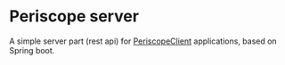 # Periscope server

A simple server part (rest api) for [PeriscopeСlient](https://github.com/TSBprojects/PeriscopeClient) applications, based on Spring boot.
